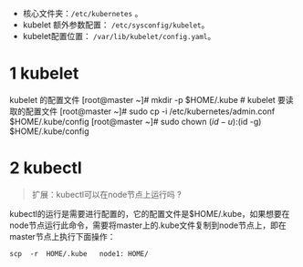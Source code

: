 
- 核心文件夹：`/etc/kubernetes` 。
- kubelet 额外参数配置： `/etc/sysconfig/kubelet`。
- kubelet配置位置： `/var/lib/kubelet/config.yaml`。

# 1 kubelet 

kubelet 的配置文件 
[root@master ~]# mkdir -p $HOME/.kube  # kubelet 要读取的配置文件 
[root@master ~]# sudo cp -i /etc/kubernetes/admin.conf $HOME/.kube/config
[root@master ~]# sudo chown $(id -u):$(id -g) $HOME/.kube/config


# 2 kubectl


> 扩展：kubectl可以在node节点上运行吗 ?

kubectl的运行是需要进行配置的，它的配置文件是$HOME/.kube，如果想要在node节点运行此命令，需要将master上的.kube文件复制到node节点上，即在master节点上执行下面操作：

```shell
scp  -r  HOME/.kube   node1: HOME/
```



